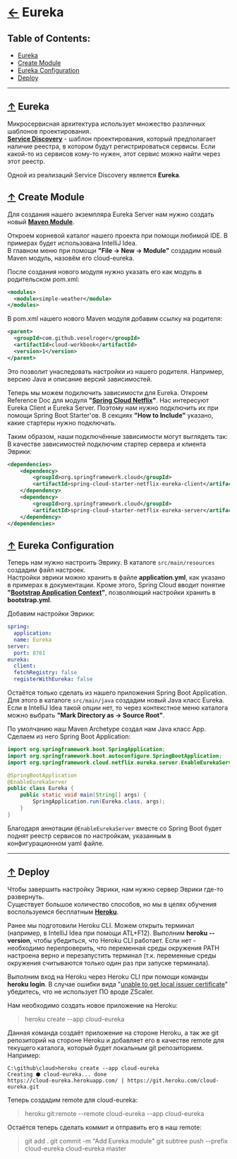 # [←](../README.md) <a id="home"></a> Eureka

## Table of Contents:
- [Eureka](#eureka)
- [Create Module](#module)
- [Eureka Configuration](#configuration)
- [Deploy](#deploy)

--------

## [↑](#home) <a id="eureka"></a> Eureka
Микросервисная архитектура использует множество различных шаблонов проектирования.\
**[Service Discovery](https://microservices.io/patterns/service-registry.html)** - шаблон проектирования, который предполагает наличие реестра, в котором будут регистрироваться сервисы. Если какой-то из сервисов кому-то нужен, этот сервис можно найти через этот реестр.

Одной из реализаций Service Discovery является **Eureka**.


## [↑](#home) <a id="module"></a> Create Module
Для создания нашего экземпляра Eureka Server нам нужно создать новый **[Maven Module](https://books.sonatype.com/mvnex-book/reference/multimodule-sect-intro.html)**.

Откроем корневой каталог нашего проекта при помощи любимой IDE. В примерах будет использована IntelliJ Idea.\
В главном меню при помощи **"File → New → Module"** создадим новый Maven модуль, назовём его cloud-eureka.

После создания нового модуля нужно указать его как модуль в родительском pom.xml:
```xml
<modules>
  <module>simple-weather</module>
</modules>
```

В pom.xml нашего нового Maven модуля добавим ссылку на родителя:
```xml
<parent>
  <groupId>com.github.veselroger</groupId>
  <artifactId>cloud-workbook</artifactId>
  <version>1</version>
</parent>
```
Это позволит унаследовать настройки из нашего родителя. Например, версию Java и описание версий зависимостей.

Теперь мы можем подключить зависимости для Eureka. Откроем Reference Doc для модуля **"[Spring Cloud Netflix](https://spring.io/projects/spring-cloud-netflix)"**. Нас интересуют Eureka Client и Eureka Server. Поэтому нам нужно подключить их при помощи Spring Boot Starter'ов. В секциях **"How to Include"** указано, какие стартеры нужно подключать.

Таким образом, наши подключённые зависимости могут выглядеть так:
В качестве зависимостей подключим стартер сервера и клиента Эврики:
```xml
<dependencies>
    <dependency>
        <groupId>org.springframework.cloud</groupId>
        <artifactId>spring-cloud-starter-netflix-eureka-client</artifactId>
    </dependency>
    <dependency>
        <groupId>org.springframework.cloud</groupId>
        <artifactId>spring-cloud-starter-netflix-eureka-server</artifactId>
    </dependency>
</dependencies>
```

## [↑](#home) <a id="configuration"></a> Eureka Configuration
Теперь нам нужно настроить Эврику. В каталоге ``src/main/resources`` создадим файл настроек.\
Настройки эврики можно хранить в файле **application.yml**, как указано в примерах в документации. Кроме этого, Spring Cloud вводит понятие **"[Bootstrap Application Context](https://docs.spring.io/spring-cloud/docs/current/reference/htmlsingle/#spring-cloud-context-application-context-services)"**, позволяющий настройки хранить в **bootstrap.yml**.

Добавим настройки Эврики:
```yaml
spring:
  application:
  name: Eureka
server:
  port: 8761
eureka:
  client:
  fetchRegistry: false
  registerWithEureka: false
```

Остаётся только сделать из нашего приложения Spring Boot Application.\
Для этого в каталоге ``src/main/java`` создадим новый Java класс Eureka. Если в IntelliJ Idea такой опции нет, то через контекстное меню каталога можно выбрать **"Mark Directory as → Source Root"**.

По умолчанию наш Maven Archetype создал нам Java класс App. Сделаем из него Spring Boot Application:
```java
import org.springframework.boot.SpringApplication;
import org.springframework.boot.autoconfigure.SpringBootApplication;
import org.springframework.cloud.netflix.eureka.server.EnableEurekaServer;

@SpringBootApplication
@EnableEurekaServer
public class Eureka {
    public static void main(String[] args) {
        SpringApplication.run(Eureka.class, args);
    }
}
```
Благодаря аннотации ``@EnableEurekaServer`` вместе со Spring Boot будет поднят реестр сервисов по настройкам, указанным в конфигурационном yaml файле.

--------

## [↑](#home) <a id="deploy"></a> Deploy
Чтобы завершить настройку Эврики, нам нужно сервер Эврики где-то развернуть.\
Существует большое количество способов, но мы в целях обучения воспользуемся бесплатным **[Heroku](https://blog.heroku.com/managing_your_microservices_on_heroku_with_netflix_s_eureka)**.

Ранее мы подготовили Heroku CLI. Можем открыть терминал (например, в IntelliJ Idea при помощи ATL+F12). Выполним **heroku --version**, чтобы убедиться, что Heroku CLI работает. Если нет - необходимо перепроверить, что переменная среды окружения PATH настроена верно и перезапустить терминал (т.к. переменные среды окружения считываются только один раз при запуске терминала).

Выполним вход на Heroku через Heroku CLI при помощи команды **heroku login**. В случае ошибки вида "[unable to get local issuer certificate](https://devcenter.heroku.com/articles/using-the-cli)" убедитесь, что не использует ПО вроде ZScaler.

Нам необходимо создать новое приложение на Heroku:
> heroku create --app cloud-eureka

Данная команда создаёт приложение на стороне Heroku, а так же git репозиторий на стороне Heroku и добавляет его в качестве remote для текущего каталога, который будет локальным git репозиторием. Например:
```
C:\github\cloud>heroku create --app cloud-eureka
Creating ⬢ cloud-eureka... done
https://cloud-eureka.herokuapp.com/ | https://git.heroku.com/cloud-eureka.git
```

Теперь создадим remote для cloud-eureka:
> heroku git:remote --remote cloud-eureka --app cloud-eureka

Остаётся теперь сделать коммит и отправить его в наш remote:
> git add .
> git commit -m "Add Eureka module"
> git subtree push --prefix cloud-eureka cloud-eureka master




